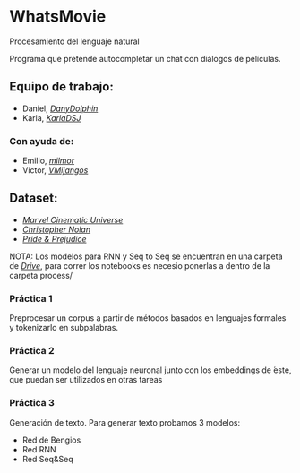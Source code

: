 # WhatsMovie
Procesamiento del lenguaje natural

Programa que pretende autocompletar un chat con diálogos de películas.

## Equipo de trabajo:
- Daniel, [*DanyDolphin*](https://github.com/DanyDolphin)
- Karla, [*KarlaDSJ*](https://github.com/KarlaDSJ)

### Con ayuda de:
- Emilio, [*milmor*](https://github.com/milmor)
- Víctor, [*VMijangos*](https://github.com/VMijangos)

## Dataset:
- [*Marvel Cinematic Universe*](https://www.kaggle.com/phiitm/marvel-cinematic-universe-dialogue-dataset)
- [*Christopher Nolan*](https://www.kaggle.com/phiitm/marvel-cinematic-universe-dialogue-dataset)
- [*Pride & Prejudice*](https://www.kaggle.com/theeranartmeesathien/pride-prejudice-subtitles-and-text)

NOTA: Los modelos para RNN y Seq to Seq se encuentran en una carpeta de [*Drive*](https://drive.google.com/drive/folders/1suwOTuJFR9OhBVawD2raKh8CGw1hiTqV?usp=sharing), para correr los notebooks es necesio ponerlas a dentro de la carpeta process/


### Práctica 1
Preprocesar un corpus a partir de métodos basados en lenguajes formales y tokenizarlo en subpalabras.

### Práctica 2 
Generar un modelo del lenguaje neuronal junto con los embeddings de  ́este, que puedan ser utilizados en otras tareas

### Práctica 3 
Generación de texto. Para generar texto probamos 3 modelos:

- Red de Bengios
- Red RNN
- Red Seq&Seq